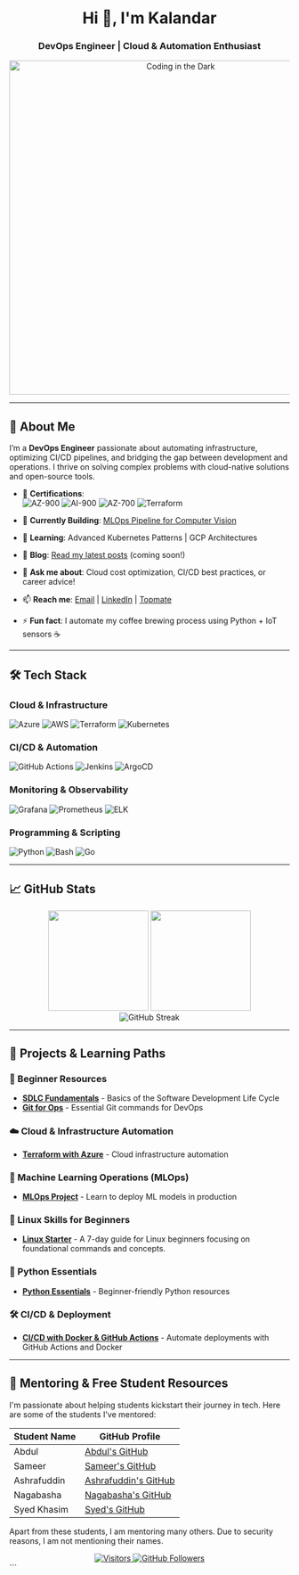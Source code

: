 
<h1 align="center">Hi 👋, I'm Kalandar</h1>
<h3 align="center">DevOps Engineer | Cloud & Automation Enthusiast</h3>

<div align="center">
    <img src="https://github.com/kala-techies/kala-techies/raw/main/assets/coding.gif" alt="Coding in the Dark" width="600">
</div>

---

## 🚀 About Me

I’m a **DevOps Engineer** passionate about automating infrastructure, optimizing CI/CD pipelines, and bridging the gap between development and operations. I thrive on solving complex problems with cloud-native solutions and open-source tools. 

- 🏅 **Certifications**:  
  ![AZ-900](https://img.shields.io/badge/Microsoft_Azure_Fundamentals-0078D4?logo=microsoftazure&logoColor=white)
  ![AI-900](https://img.shields.io/badge/Microsoft_AI_Fundamentals-0078D4?logo=microsoftazure&logoColor=white)
  ![AZ-700](https://img.shields.io/badge/Azure_Network_Engineer-0078D4?logo=microsoftazure&logoColor=white)
  ![Terraform](https://img.shields.io/badge/HashiCorp_Terraform-7B42BC?logo=terraform&logoColor=white)

- 🔭 **Currently Building**: [MLOps Pipeline for Computer Vision](https://github.com/kala-techies/MLOPS)
- 🌱 **Learning**: Advanced Kubernetes Patterns | GCP Architectures
- 📝 **Blog**: [Read my latest posts](https://medium.com/@kala-techies) (coming soon!)
- 💬 **Ask me about**: Cloud cost optimization, CI/CD best practices, or career advice!
- 📫 **Reach me**: [Email](mailto:connectwithkala18@gmail.com) | [LinkedIn](https://www.linkedin.com/in/shaik-kalandar-b86208322) | [Topmate](https://staging2.topmate.io/kala/)
- ⚡ **Fun fact**: I automate my coffee brewing process using Python + IoT sensors ☕

---

## 🛠️ Tech Stack

### **Cloud & Infrastructure**
![Azure](https://img.shields.io/badge/Azure-0078D7?logo=microsoftazure&logoColor=white)
![AWS](https://img.shields.io/badge/AWS-232F3E?logo=amazonaws&logoColor=white)
![Terraform](https://img.shields.io/badge/Terraform-7B42BC?logo=terraform&logoColor=white)
![Kubernetes](https://img.shields.io/badge/Kubernetes-326CE5?logo=kubernetes&logoColor=white)

### **CI/CD & Automation**
![GitHub Actions](https://img.shields.io/badge/GitHub_Actions-2088FF?logo=githubactions&logoColor=white)
![Jenkins](https://img.shields.io/badge/Jenkins-D24939?logo=jenkins&logoColor=white)
![ArgoCD](https://img.shields.io/badge/ArgoCD-EF7B4D?logo=argo&logoColor=white)

### **Monitoring & Observability**
![Grafana](https://img.shields.io/badge/Grafana-F46800?logo=grafana&logoColor=white)
![Prometheus](https://img.shields.io/badge/Prometheus-E6522C?logo=prometheus&logoColor=white)
![ELK](https://img.shields.io/badge/ELK-005571?logo=elasticstack&logoColor=white)

### **Programming & Scripting**
![Python](https://img.shields.io/badge/Python-3776AB?logo=python&logoColor=white)
![Bash](https://img.shields.io/badge/Bash-4EAA25?logo=gnubash&logoColor=white)
![Go](https://img.shields.io/badge/Go-00ADD8?logo=go&logoColor=white)

---

## 📈 GitHub Stats

<div align="center">
  <img height="180em" src="https://github-readme-stats.vercel.app/api?username=kala-techies&show_icons=true&theme=dark&count_private=true&include_all_commits=true"/>
  <img height="180em" src="https://github-readme-stats.vercel.app/api/top-langs/?username=kala-techies&layout=compact&theme=dark&langs_count=8"/>
</div>

<div align="center">
  <img src="https://github-readme-streak-stats.herokuapp.com/?user=kala-techies&theme=dark" alt="GitHub Streak"/>
</div>

---

## 🔹 Projects & Learning Paths

### 🌱 Beginner Resources
- **[SDLC Fundamentals](https://github.com/kala-techies/sdlc-fundamentals.git)** - Basics of the Software Development Life Cycle
- **[Git for Ops](https://github.com/kala-techies/GitForOps)** - Essential Git commands for DevOps

### ☁️ Cloud & Infrastructure Automation
- **[Terraform with Azure](https://github.com/kala-techies/TerraformWithAzure.git)** - Cloud infrastructure automation

### 🤖 Machine Learning Operations (MLOps)
- **[MLOps Project](https://github.com/kala-techies/MLOPS.git)** - Learn to deploy ML models in production

### 🐧 Linux Skills for Beginners
- **[Linux Starter](https://github.com/kala-techies/linuxStarter)** - A 7-day guide for Linux beginners focusing on foundational commands and concepts.

### 🐍 Python Essentials
- **[Python Essentials](https://github.com/kala-techies/MLOPS/tree/main/Section03PythonEssentials)** - Beginner-friendly Python resources

### 🛠️ CI/CD & Deployment
- **[CI/CD with Docker & GitHub Actions](https://github.com/kala-techies/DockerGithubActionsDeployment.git)** - Automate deployments with GitHub Actions and Docker

---

## 🔹 Mentoring & Free Student Resources

I'm passionate about helping students kickstart their journey in tech. Here are some of the students I've mentored:

| Student Name | GitHub Profile |
|--------------|----------------|
| Abdul        | [Abdul's GitHub](https://github.com/Abdul9010150809) |
| Sameer       | [Sameer's GitHub](https://github.com/sameer-shaik7) |
| Ashrafuddin  | [Ashrafuddin's GitHub](https://github.com/Ashrafuddinsha) |
| Nagabasha    | [Nagabasha's GitHub](https://github.com/Nagabashashaik) |
| Syed Khasim  | [Syed's GitHub](https://github.com/SyedKhasimshahid) |

Apart from these students, I am mentoring many others. Due to security reasons, I am not mentioning their names.

<div align="center">
  <a href="https://visitor-badge.laobi.icu/badge?page_id=kala-techies.kala-techies">
    <img src="https://visitor-badge.laobi.icu/badge?page_id=kala-techies.kala-techies" alt="Visitors"/>
  </a>
  <a href="https://github.com/kala-techies?tab=followers">
    <img src="https://img.shields.io/github/followers/kala-techies?label=Follow&style=social" alt="GitHub Followers"/>
  </a>
</div>
```
